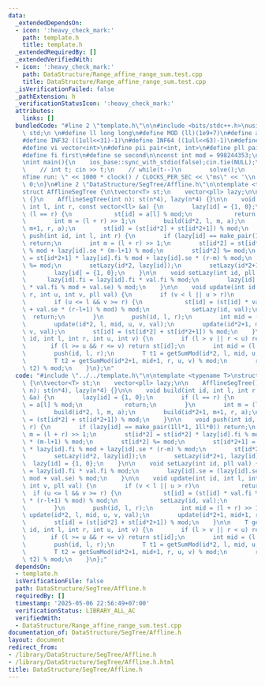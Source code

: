```yaml
---
data:
  _extendedDependsOn:
  - icon: ':heavy_check_mark:'
    path: template.h
    title: template.h
  _extendedRequiredBy: []
  _extendedVerifiedWith:
  - icon: ':heavy_check_mark:'
    path: DataStructure/Range_affine_range_sum.test.cpp
    title: DataStructure/Range_affine_range_sum.test.cpp
  _isVerificationFailed: false
  _pathExtension: h
  _verificationStatusIcon: ':heavy_check_mark:'
  attributes:
    links: []
  bundledCode: "#line 2 \"template.h\"\n\n#include <bits/stdc++.h>\nusing namespace\
    \ std;\n \n#define ll long long\n#define MOD (ll)(1e9+7)\n#define all(x) (x).begin(),(x).end()\n\
    #define INF32 ((1ull<<31)-1)\n#define INF64 ((1ull<<63)-1)\n#define inf (ll)1e18\n\
    #define vi vector<int>\n#define pii pair<int, int>\n#define pll pair<ll, ll>\n\
    #define fi first\n#define se second\n\nconst int mod = 998244353;\n\nvoid solve();\n\
    \nint main(){\n    ios_base::sync_with_stdio(false);cin.tie(NULL);\n    // cin.exceptions(cin.failbit);\n\
    \    // int t; cin >> t;\n    // while(t--)\n        solve();\n    cerr << \"\\\
    nTime run: \" << 1000 * clock() / CLOCKS_PER_SEC << \"ms\" << '\\n';\n    return\
    \ 0;\n}\n#line 2 \"DataStructure/SegTree/Affline.h\"\n\ntemplate <typename T>\n\
    struct AfflineSegTree {\n\tvector<T> st;\n    vector<pll> lazy;\n\n    AfflineSegTree()\
    \ {}\n    AfflineSegTree(int n): st(n*4), lazy(n*4) {}\n\n    void build(int id,\
    \ int l, int r, const vector<ll> &a) {\n        lazy[id] = {1, 0};\n        if\
    \ (l == r) {\n            st[id] = a[l] % mod;\n            return;\n        }\n\
    \        int m = (l + r) >> 1;\n        build(id*2, l, m, a);\n        build(id*2+1,\
    \ m+1, r, a);\n        st[id] = (st[id*2] + st[id*2+1]) % mod;\n    }\n\n    void\
    \ push(int id, int l, int r) {\n        if (lazy[id] == make_pair(1ll*1, 1ll*0))\
    \ return;\n        int m = (l + r) >> 1;\n        st[id*2] = st[id*2] * lazy[id].fi\
    \ % mod + lazy[id].se * (m-l+1) % mod;\n        st[id*2] %= mod;\n        st[id*2+1]\
    \ = st[id*2+1] * lazy[id].fi % mod + lazy[id].se * (r-m) % mod;\n        st[id*2+1]\
    \ %= mod;\n        setLazy(id*2, lazy[id]);\n        setLazy(id*2+1, lazy[id]);\n\
    \        lazy[id] = {1, 0};\n    }\n\n    void setLazy(int id, pll val) {\n  \
    \      lazy[id].fi = lazy[id].fi * val.fi % mod;\n        lazy[id].se = (lazy[id].se\
    \ * val.fi % mod + val.se) % mod;\n    }\n\n    void update(int id, int l, int\
    \ r, int u, int v, pll val) {\n        if (v < l || u > r)\n            return;\n\
    \        if (u <= l && v >= r) {\n            st[id] = (st[id] * val.fi % mod\
    \ + val.se * (r-l+1) % mod) % mod;\n            setLazy(id, val);\n          \
    \  return;\n        }\n        push(id, l, r);\n        int mid = (l + r) >> 1;\n\
    \        update(id*2, l, mid, u, v, val);\n        update(id*2+1, mid+1, r, u,\
    \ v, val);\n        st[id] = (st[id*2] + st[id*2+1]) % mod;\n    }\n\n    T getSumMod(int\
    \ id, int l, int r, int u, int v) {\n        if (l > v || r < u) return 0;\n \
    \       if (l >= u && r <= v) return st[id];\n        int mid = (l + r) >> 1;\n\
    \        push(id, l, r);\n        T t1 = getSumMod(id*2, l, mid, u, v) % mod;\n\
    \        T t2 = getSumMod(id*2+1, mid+1, r, u, v) % mod;\n        return (t1 +\
    \ t2) % mod;\n    }\n};\n"
  code: "#include \"../../template.h\"\n\ntemplate <typename T>\nstruct AfflineSegTree\
    \ {\n\tvector<T> st;\n    vector<pll> lazy;\n\n    AfflineSegTree() {}\n    AfflineSegTree(int\
    \ n): st(n*4), lazy(n*4) {}\n\n    void build(int id, int l, int r, const vector<ll>\
    \ &a) {\n        lazy[id] = {1, 0};\n        if (l == r) {\n            st[id]\
    \ = a[l] % mod;\n            return;\n        }\n        int m = (l + r) >> 1;\n\
    \        build(id*2, l, m, a);\n        build(id*2+1, m+1, r, a);\n        st[id]\
    \ = (st[id*2] + st[id*2+1]) % mod;\n    }\n\n    void push(int id, int l, int\
    \ r) {\n        if (lazy[id] == make_pair(1ll*1, 1ll*0)) return;\n        int\
    \ m = (l + r) >> 1;\n        st[id*2] = st[id*2] * lazy[id].fi % mod + lazy[id].se\
    \ * (m-l+1) % mod;\n        st[id*2] %= mod;\n        st[id*2+1] = st[id*2+1]\
    \ * lazy[id].fi % mod + lazy[id].se * (r-m) % mod;\n        st[id*2+1] %= mod;\n\
    \        setLazy(id*2, lazy[id]);\n        setLazy(id*2+1, lazy[id]);\n      \
    \  lazy[id] = {1, 0};\n    }\n\n    void setLazy(int id, pll val) {\n        lazy[id].fi\
    \ = lazy[id].fi * val.fi % mod;\n        lazy[id].se = (lazy[id].se * val.fi %\
    \ mod + val.se) % mod;\n    }\n\n    void update(int id, int l, int r, int u,\
    \ int v, pll val) {\n        if (v < l || u > r)\n            return;\n      \
    \  if (u <= l && v >= r) {\n            st[id] = (st[id] * val.fi % mod + val.se\
    \ * (r-l+1) % mod) % mod;\n            setLazy(id, val);\n            return;\n\
    \        }\n        push(id, l, r);\n        int mid = (l + r) >> 1;\n       \
    \ update(id*2, l, mid, u, v, val);\n        update(id*2+1, mid+1, r, u, v, val);\n\
    \        st[id] = (st[id*2] + st[id*2+1]) % mod;\n    }\n\n    T getSumMod(int\
    \ id, int l, int r, int u, int v) {\n        if (l > v || r < u) return 0;\n \
    \       if (l >= u && r <= v) return st[id];\n        int mid = (l + r) >> 1;\n\
    \        push(id, l, r);\n        T t1 = getSumMod(id*2, l, mid, u, v) % mod;\n\
    \        T t2 = getSumMod(id*2+1, mid+1, r, u, v) % mod;\n        return (t1 +\
    \ t2) % mod;\n    }\n};"
  dependsOn:
  - template.h
  isVerificationFile: false
  path: DataStructure/SegTree/Affline.h
  requiredBy: []
  timestamp: '2025-05-06 22:56:49+07:00'
  verificationStatus: LIBRARY_ALL_AC
  verifiedWith:
  - DataStructure/Range_affine_range_sum.test.cpp
documentation_of: DataStructure/SegTree/Affline.h
layout: document
redirect_from:
- /library/DataStructure/SegTree/Affline.h
- /library/DataStructure/SegTree/Affline.h.html
title: DataStructure/SegTree/Affline.h
---
```

